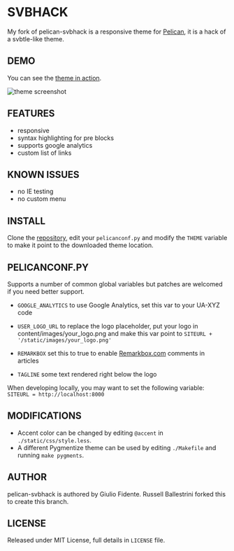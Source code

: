 # SVBHACK

My fork of pelican-svbhack is a responsive theme for [Pelican](http://getpelican.com), it is a hack of a svbtle-like theme.

## DEMO

You can see the [theme in action](http://russell.ballestrini.net/).

![theme screenshot](https://github.com/russellballestrini/pelican-svbhack/raw/master/screenshot.png)

## FEATURES

- responsive
- syntax highlighting for pre blocks
- supports google analytics
- custom list of links

## KNOWN ISSUES

- no IE testing
- no custom menu

## INSTALL

Clone the [repository](https://github.com/russellballestrini/pelican-svbhack), edit your `pelicanconf.py` and modify the `THEME` variable to make it point to the downloaded theme location.

## PELICANCONF.PY

Supports a number of common global variables but patches are welcomed if you need better support.

- `GOOGLE_ANALYTICS` to use Google Analytics, set this var to your UA-XYZ code

- `USER_LOGO_URL` to replace the logo placeholder, put your logo in content/images/your_logo.png and make this var point to `SITEURL + '/static/images/your_logo.png'`

- `REMARKBOX` set this to true to enable [Remarkbox.com](http://www.remarkbox.com) comments in articles

- `TAGLINE` some text rendered right below the logo

When developing locally, you may want to set the following variable: `SITEURL = http://localhost:8000`

## MODIFICATIONS

- Accent color can be changed by editing `@accent` in `./static/css/style.less`.
- A different Pygmentize theme can be used by editing `./Makefile` and running `make pygments`.

## AUTHOR

pelican-svbhack is authored by Giulio Fidente. Russell Ballestrini forked this to create this branch.

## LICENSE

Released under MIT License, full details in `LICENSE` file.
